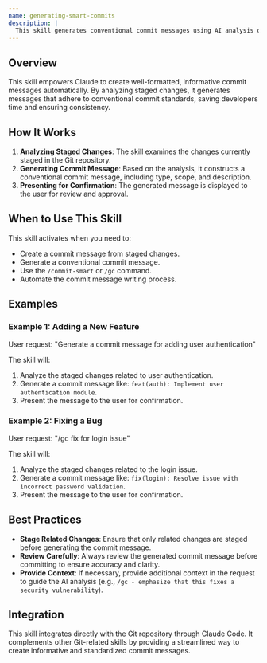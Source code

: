 ```yaml
---
name: generating-smart-commits
description: |
  This skill generates conventional commit messages using AI analysis of staged Git changes. It automatically determines the commit type (feat, fix, docs, etc.), identifies breaking changes, and formats the message according to conventional commit standards. Use this when asked to create a commit message, write a Git commit, or when the user uses the `/commit-smart` or `/gc` command. It is especially useful after changes have been staged with `git add`.
---
```


## Overview

This skill empowers Claude to create well-formatted, informative commit messages automatically. By analyzing staged changes, it generates messages that adhere to conventional commit standards, saving developers time and ensuring consistency.

## How It Works

1. **Analyzing Staged Changes**: The skill examines the changes currently staged in the Git repository.
2. **Generating Commit Message**: Based on the analysis, it constructs a conventional commit message, including type, scope, and description.
3. **Presenting for Confirmation**: The generated message is displayed to the user for review and approval.

## When to Use This Skill

This skill activates when you need to:
- Create a commit message from staged changes.
- Generate a conventional commit message.
- Use the `/commit-smart` or `/gc` command.
- Automate the commit message writing process.

## Examples

### Example 1: Adding a New Feature

User request: "Generate a commit message for adding user authentication"

The skill will:
1. Analyze the staged changes related to user authentication.
2. Generate a commit message like: `feat(auth): Implement user authentication module`.
3. Present the message to the user for confirmation.

### Example 2: Fixing a Bug

User request: "/gc fix for login issue"

The skill will:
1. Analyze the staged changes related to the login issue.
2. Generate a commit message like: `fix(login): Resolve issue with incorrect password validation`.
3. Present the message to the user for confirmation.

## Best Practices

- **Stage Related Changes**: Ensure that only related changes are staged before generating the commit message.
- **Review Carefully**: Always review the generated commit message before committing to ensure accuracy and clarity.
- **Provide Context**: If necessary, provide additional context in the request to guide the AI analysis (e.g., `/gc - emphasize that this fixes a security vulnerability`).

## Integration

This skill integrates directly with the Git repository through Claude Code. It complements other Git-related skills by providing a streamlined way to create informative and standardized commit messages.